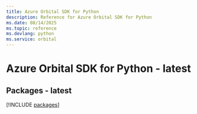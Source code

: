 ```yaml
---
title: Azure Orbital SDK for Python
description: Reference for Azure Orbital SDK for Python
ms.date: 08/14/2025
ms.topic: reference
ms.devlang: python
ms.service: orbital
---
```

# Azure Orbital SDK for Python - latest
## Packages - latest
[!INCLUDE [packages](orbital-index.md)]